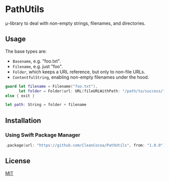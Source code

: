 # PathUtils

μ-library to deal with non-empty strings, filenames, and directories.

## Usage

The base types are:

- `Basename`, e.g. "foo.txt".
- `Filename`, e.g. just "foo".
- `Folder`, which keeps a URL reference, but only to non-file URLs.
- `ContentfulString`, enabling non-empty filenames under the hood.

```swift
guard let filename = Filename("foo.txt"),
      let folder = Folder(url: URL(fileURLWithPath: "/path/to/success/"))
else { exit }

let path: String = folder + filename
```

## Installation

### Using Swift Package Manager

```swift
.package(url: "https://github.com/CleanCocoa/PathUtils", from: "1.0.0")
```

## License

[MIT](./LICENSE)
